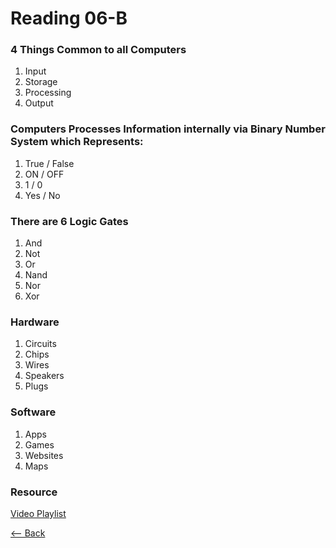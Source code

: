 # Reading 06-B

### 4 Things Common to all Computers
1. Input
1. Storage
1. Processing
1. Output

### Computers Processes Information internally via Binary Number System which Represents:
1. True / False
1. ON / OFF
1. 1 / 0
1. Yes / No

### There are 6 Logic Gates
1. And
1. Not
1. Or
1. Nand
1. Nor
1. Xor

### Hardware
1. Circuits
1. Chips
1. Wires
1. Speakers
1. Plugs

### Software
1. Apps
1. Games
1. Websites
1. Maps

### Resource
[Video Playlist](https://www.youtube.com/watch?v=ZoqMiFKspAA&list=PLzdnOPI1iJNcsRwJhvksEo1tJqjIqWbN-&index=4)

[<-- Back](README.md)
